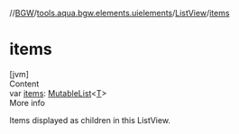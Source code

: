 //[BGW](../../../index.md)/[tools.aqua.bgw.elements.uielements](../index.md)/[ListView](index.md)/[items](items.md)



# items  
[jvm]  
Content  
var [items](items.md): [MutableList](https://kotlinlang.org/api/latest/jvm/stdlib/kotlin.collections/-mutable-list/index.html)<[T](index.md)>  
More info  


Items displayed as children in this ListView.

  



